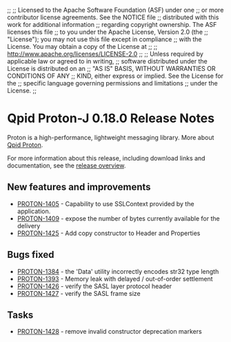 ;;
;; Licensed to the Apache Software Foundation (ASF) under one
;; or more contributor license agreements.  See the NOTICE file
;; distributed with this work for additional information
;; regarding copyright ownership.  The ASF licenses this file
;; to you under the Apache License, Version 2.0 (the
;; "License"); you may not use this file except in compliance
;; with the License.  You may obtain a copy of the License at
;;
;;   http://www.apache.org/licenses/LICENSE-2.0
;;
;; Unless required by applicable law or agreed to in writing,
;; software distributed under the License is distributed on an
;; "AS IS" BASIS, WITHOUT WARRANTIES OR CONDITIONS OF ANY
;; KIND, either express or implied.  See the License for the
;; specific language governing permissions and limitations
;; under the License.
;;

# Qpid Proton-J 0.18.0 Release Notes

Proton is a high-performance, lightweight messaging library. More
about [Qpid Proton]({{site_url}}/proton/index.html).

For more information about this release, including download links and
documentation, see the [release overview](index.html).


## New features and improvements

 - [PROTON-1405](https://issues.apache.org/jira/browse/PROTON-1405) - Capability to use SSLContext provided by the application.
 - [PROTON-1409](https://issues.apache.org/jira/browse/PROTON-1409) - expose the number of bytes currently available for the delivery
 - [PROTON-1425](https://issues.apache.org/jira/browse/PROTON-1425) - Add copy constructor to Header and Properties

## Bugs fixed

 - [PROTON-1384](https://issues.apache.org/jira/browse/PROTON-1384) - the 'Data' utility incorrectly encodes str32 type length
 - [PROTON-1393](https://issues.apache.org/jira/browse/PROTON-1393) - Memory leak with delayed / out-of-order settlement
 - [PROTON-1426](https://issues.apache.org/jira/browse/PROTON-1426) - verify the SASL layer protocol header
 - [PROTON-1427](https://issues.apache.org/jira/browse/PROTON-1427) - verify the SASL frame size

## Tasks

 - [PROTON-1428](https://issues.apache.org/jira/browse/PROTON-1428) - remove invalid constructor deprecation markers